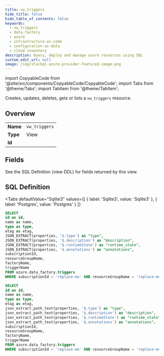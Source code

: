 ```yaml
--- 
title: vw_triggers
hide_title: false
hide_table_of_contents: false
keywords:
  - vw_triggers
  - data_factory
  - azure
  - infrastructure-as-code
  - configuration-as-data
  - cloud inventory
description: Query, deploy and manage azure resources using SQL
custom_edit_url: null
image: /img/stackql-azure-provider-featured-image.png
---
```


import CopyableCode from '@site/src/components/CopyableCode/CopyableCode';
import Tabs from '@theme/Tabs';
import TabItem from '@theme/TabItem';

Creates, updates, deletes, gets or lists a <code>vw_triggers</code> resource.

## Overview
<table><tbody>
<tr><td><b>Name</b></td><td><code>vw_triggers</code></td></tr>
<tr><td><b>Type</b></td><td>View</td></tr>
<tr><td><b>Id</b></td><td><CopyableCode code="azure.data_factory.vw_triggers" /></td></tr>
</tbody></table>

## Fields

See the SQL Definition (view DDL) for fields returned by this view.

## SQL Definition

<Tabs
defaultValue="Sqlite3"
values={[
{ label: 'Sqlite3', value: 'Sqlite3' },
{ label: 'Postgres', value: 'Postgres' }
]}
>
<TabItem value="Sqlite3">

```sql
SELECT
id as id,
name as name,
type as type,
etag as etag,
JSON_EXTRACT(properties, '$.type') as "type",
JSON_EXTRACT(properties, '$.description') as "description",
JSON_EXTRACT(properties, '$.runtimeState') as "runtime_state",
JSON_EXTRACT(properties, '$.annotations') as "annotations",
subscriptionId,
resourceGroupName,
factoryName,
triggerName
FROM azure.data_factory.triggers
WHERE subscriptionId = 'replace-me' AND resourceGroupName = 'replace-me' AND factoryName = 'replace-me';
```

</TabItem>
<TabItem value="Postgres">

```sql
SELECT
id as id,
name as name,
type as type,
etag as etag,
json_extract_path_text(properties, '$.type') as "type",
json_extract_path_text(properties, '$.description') as "description",
json_extract_path_text(properties, '$.runtimeState') as "runtime_state",
json_extract_path_text(properties, '$.annotations') as "annotations",
subscriptionId,
resourceGroupName,
factoryName,
triggerName
FROM azure.data_factory.triggers
WHERE subscriptionId = 'replace-me' AND resourceGroupName = 'replace-me' AND factoryName = 'replace-me';
```

</TabItem>
</Tabs>
